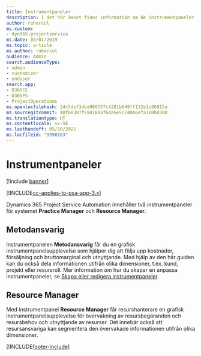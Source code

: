 ```yaml
---
title: Instrumentpaneler
description: I det här ämnet finns information om de instrumentpaneler för rapporter som ingår i Dynamics 365 Project Service Automation.
author: ruhercul
ms.custom:
- dyn365-projectservice
ms.date: 03/01/2019
ms.topic: article
ms.author: ruhercul
audience: Admin
search.audienceType:
- admin
- customizer
- enduser
search.app:
- D365CE
- D365PS
- ProjectOperations
ms.openlocfilehash: 24c5def3dba980757c4281b649ff132e1c86915a
ms.sourcegitcommit: 40f68387f594180af64a5e5c748b6efa188bd300
ms.translationtype: HT
ms.contentlocale: sv-SE
ms.lasthandoff: 05/10/2021
ms.locfileid: "5998163"
---
```

# <a name="dashboards"></a>Instrumentpaneler

[!include [banner](../includes/psa-now-project-operations.md)]

[!INCLUDE[cc-applies-to-psa-app-3.x](../includes/cc-applies-to-psa-app-3x.md)]

Dynamics 365 Project Service Automation innehåller två instrumentpaneler för systemet **Practice Manager** och **Resource Manager**.

## <a name="practice-manager"></a>Metodansvarig 

Instrumentpanelen **Metodansvarig** får du en grafisk instrumentpanelsupplevelse som hjälper dig att följa upp kostnader, försäljning och bruttomarginal och utnyttjande. Med hjälp av den här guiden kan du också dela informationen utifrån olika dimensioner, t.ex. kund, projekt eller resursroll. Mer information om hur du skapar en anpassa instrumentpaneler, se [Skapa eller redigera instrumentpaneler](/dynamics365/customerengagement/on-premises/customize/create-edit-dashboards).

## <a name="resource-manager"></a>Resource Manager 

Med instrumentpanel **Resource Manager** får resurshanterare en grafisk instrumentpanelsupplevelse för övervakning av resursbegäranden och resursbehov och utnyttjande av resurser. Det innebär också att resursansvariga kan segmentera den övervakade informationen utifrån olika dimensioner.


[!INCLUDE[footer-include](../includes/footer-banner.md)]